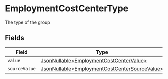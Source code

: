 # EmploymentCostCenterType

The type of the group


## Fields

| Field                                                                                                        | Type                                                                                                         | Required                                                                                                     | Description                                                                                                  | Example                                                                                                      |
| ------------------------------------------------------------------------------------------------------------ | ------------------------------------------------------------------------------------------------------------ | ------------------------------------------------------------------------------------------------------------ | ------------------------------------------------------------------------------------------------------------ | ------------------------------------------------------------------------------------------------------------ |
| `value`                                                                                                      | [JsonNullable\<EmploymentCostCenterValue>](../../models/components/EmploymentCostCenterValue.md)             | :heavy_minus_sign:                                                                                           | N/A                                                                                                          | team                                                                                                         |
| `sourceValue`                                                                                                | [JsonNullable\<EmploymentCostCenterSourceValue>](../../models/components/EmploymentCostCenterSourceValue.md) | :heavy_minus_sign:                                                                                           | N/A                                                                                                          |                                                                                                              |